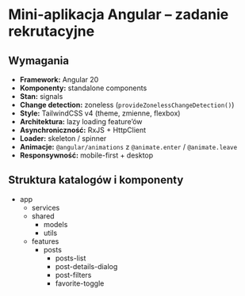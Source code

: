 # Mini-aplikacja Angular – zadanie rekrutacyjne

## Wymagania

- **Framework:** Angular 20
- **Komponenty:** standalone components
- **Stan:** signals
- **Change detection:** zoneless (`provideZonelessChangeDetection()`)
- **Style:** TailwindCSS v4 (theme, zmienne, flexbox)
- **Architektura:** lazy loading feature’ów
- **Asynchroniczność:** RxJS + HttpClient
- **Loader:** skeleton / spinner
- **Animacje:** `@angular/animations` z `@animate.enter` / `@animate.leave`
- **Responsywność:** mobile-first + desktop

## Struktura katalogów i komponenty

- app
  - services
  - shared
    - models
    - utils
  - features
    - posts
      - posts-list
      - post-details-dialog
      - post-filters
      - favorite-toggle
